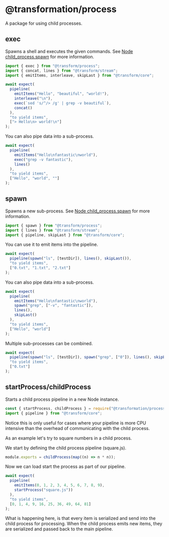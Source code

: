 # @transformation/process

A package for using child processes.

## exec

Spawns a shell and executes the given commands.
See [Node child_process.spawn](https://nodejs.org/docs/latest/api/child_process.html#child_process_child_process_spawn_command_args_options)
for more information.

```js
import { exec } from "@transform/process";
import { concat, lines } from "@transform/stream";
import { emitItems, interleave, skipLast } from "@transform/core";
```

```js
await expect(
  pipeline(
    emitItems("Hello", "beautiful", "world!"),
    interleave("\n"),
    exec(`sed 's/^/> /g' | grep -v beautiful`),
    concat()
  ),
  "to yield items",
  ["> Hello\n> world!\n"]
);
```

You can also pipe data into a sub-process.

```js
await expect(
  pipeline(
    emitItems("Hello\nfantastic\nworld"),
    exec("grep -v fantastic"),
    lines()
  ),
  "to yield items",
  ["Hello", "world", ""]
);
```

## spawn

Spawns a new sub-process.
See [Node child_process.spawn](https://nodejs.org/docs/latest/api/child_process.html#child_process_child_process_spawn_command_args_options)
for more information.

```js
import { spawn } from "@transform/process";
import { lines } from "@transform/stream";
import { pipeline, skipLast } from "@transform/core";
```

You can use it to emit items into the pipeline.

```js
await expect(
  pipeline(spawn("ls", [testDir]), lines(), skipLast()),
  "to yield items",
  ["0.txt", "1.txt", "2.txt"]
);
```

You can also pipe data into a sub-process.

```js
await expect(
  pipeline(
    emitItems("Hello\nfantastic\nworld"),
    spawn("grep", ["-v", "fantastic"]),
    lines(),
    skipLast()
  ),
  "to yield items",
  ["Hello", "world"]
);
```

Multiple sub-processes can be combined.

```js
await expect(
  pipeline(spawn("ls", [testDir]), spawn("grep", ["0"]), lines(), skipLast()),
  "to yield items",
  ["0.txt"]
);
```

## startProcess/childProcess

Starts a child process pipeline in a new Node instance.

```js
const { startProcess, childProcess } = require("@transformation/process");
import { pipeline } from "@transform/core";
```

Notice this is only useful for cases where your pipeline is more CPU intensive
than the overhead of communicating with the child process.

As an example let's try to square numbers in a child process.

We start by defining the child process pipeline (square.js).

```js
module.exports = childProcess(map((n) => n * n));
```

Now we can load start the process as part of our pipeline.

```js
await expect(
  pipeline(
    emitItems(0, 1, 2, 3, 4, 5, 6, 7, 8, 9),
    startProcess("square.js"))
  ),
  "to yield items",
  [0, 1, 4, 9, 16, 25, 36, 49, 64, 81]
);
```

What is happening here, is that every item is serialized and send into the child
process for processing. When the child process emits new items, they are
serialized and passed back to the main pipeline.
